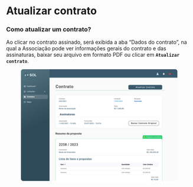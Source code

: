 # Atualizar contrato

### Como atualizar um contrato?

Ao clicar no contrato assinado, será exibida a aba “Dados do contrato”, na qual a Associação pode ver informações gerais do contrato e das assinaturas, baixar seu arquivo em formato PDF ou clicar em **`Atualizar contrato`**.

<figure><img src="../../../.gitbook/assets/Contrato (assinado) (4).png" alt=""><figcaption></figcaption></figure>
